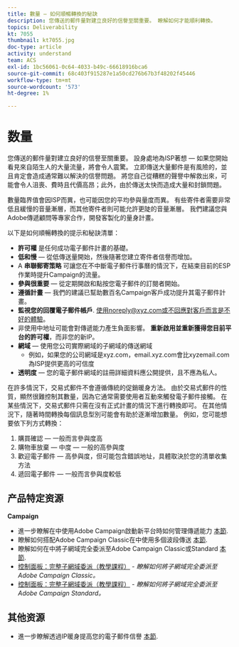 ```yaml
---
title: 數量 — 如何順暢轉換的秘訣
description: 您傳送的郵件量對建立良好的信譽至關重要。 瞭解如何才能順利轉換。
topics: Deliverability
kt: 7055
thumbnail: kt7055.jpg
doc-type: article
activity: understand
team: ACS
exl-id: 1bc56061-0c64-4033-b49c-66618916bca6
source-git-commit: 68c403f915287e1a50cd276b67b3f48202f45446
workflow-type: tm+mt
source-wordcount: '573'
ht-degree: 1%

---
```


# 数量

您傳送的郵件量對建立良好的信譽至關重要。 設身處地為ISP著想 — 如果您開始看見來自陌生人的大量流量，將會令人震驚。 立即傳送大量郵件是有風險的，並且肯定會造成通常難以解決的信譽問題。 將您自己從糟糕的聲譽中解救出來，可能會令人沮喪、費時且代價高昂；此外，由於傳送太快而造成大量和封鎖問題。

數量臨界值會因ISP而異，也可能因您的平均參與量度而異。 有些寄件者需要非常低且緩慢的音量漸層，而其他寄件者則可能允許更陡的音量漸層。 我們建議您與Adobe傳遞顧問等專家合作，開發客製化的量身計畫。

以下是如何順暢轉換的提示和秘訣清單：

* **許可權** 是任何成功電子郵件計畫的基礎。
* **低和慢**  — 從低傳送量開始，然後隨著您建立寄件者信譽而增加。
* A **串聯郵寄策略** 可讓您在不中斷電子郵件行事曆的情況下，在結束目前的ESP作業時提升Campaign的流量。
* **參與很重要**  — 從定期開啟和點按您電子郵件的訂閱者開始。
* **遵循計畫**  — 我們的建議已幫助數百名Campaign客戶成功提升其電子郵件計畫。
* **監視您的回覆電子郵件帳戶**. 使用noreply@xyz.com或不回應對客戶而言是不好的體驗。
* 非使用中地址可能會對傳遞能力產生負面影響。 **重新啟用並重新獲得您目前平台的許可權**，而非您的新IP。
* **網域**  — 使用您公司實際網域的子網域的傳送網域
   * 例如，如果您的公司網域是xyz.com，email.xyz.com會比xyzemail.com為ISP提供更高的可信度
* **透明度**  — 您的電子郵件網域的註冊詳細資料應公開提供，且不應為私人。

在許多情況下，交易式郵件不會遵循傳統的促銷暖身方法。 由於交易式郵件的性質，顯然很難控制其數量，因為它通常需要使用者互動來觸發電子郵件接觸。 在某些情況下，交易式郵件只需在沒有正式計畫的情況下進行轉換即可。 在其他情況下，隨著時間轉換每個訊息型別可能會有助於逐漸增加數量。 例如，您可能想要依下列方式轉換：

1. 購買確認 — 一般而言參與度高
2. 購物車放棄 — 中度 — 一般的高參與度
3. 歡迎電子郵件 — 高參與度，但可能包含錯誤地址，具體取決於您的清單收集方法
4. 遞回電子郵件 — 一般而言參與度較低

## 产品特定资源

**Campaign**

* 進一步瞭解在中使用Adobe Campaign啟動新平台時如何管理傳遞能力 [本節](/help/additional-resources/ac-starting-new-platform.md).
* 瞭解如何搭配Adobe Campaign Classic在中使用多個波段傳送 [本節](https://experienceleague.adobe.com/docs/campaign-classic/using/sending-messages/key-steps-when-creating-a-delivery/steps-sending-the-delivery.html#sending-using-multiple-waves).
* 瞭解如何在中將子網域完全委派至Adobe Campaign Classic或Standard [本節](/help/additional-resources/ac-domain-name-setup.md).
* [控制面板：完整子網域委派（教學課程）](https://experienceleague.adobe.com/docs/campaign-classic-learn/control-panel/subdomains-and-certificates/subdomain-delegation.html) - *瞭解如何將子網域完全委派至Adobe Campaign Classic。*
* [控制面板：完整子網域委派（教學課程）](https://experienceleague.adobe.com/docs/campaign-standard-learn/control-panel/subdomains-and-certificates/subdomain-delegation.html) - *瞭解如何將子網域完全委派至Adobe Campaign Standard。*

## 其他资源

* 進一步瞭解透過IP暖身提高您的電子郵件信譽 [本節](/help/additional-resources/increase-reputation-with-ip-warming.md).
